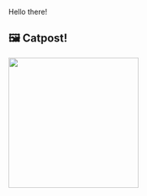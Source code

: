 Hello there!



## 🖼️ Catpost!

<sub>
    <img src="https://cdn2.thecatapi.com/images/MTUwNzgxNQ.jpg" height="256">
</sub>

